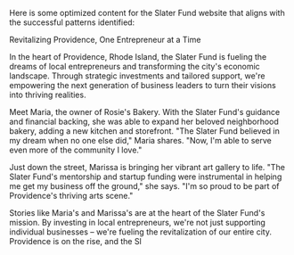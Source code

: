 Here is some optimized content for the Slater Fund website that aligns with the successful patterns identified:

Revitalizing Providence, One Entrepreneur at a Time

In the heart of Providence, Rhode Island, the Slater Fund is fueling the dreams of local entrepreneurs and transforming the city's economic landscape. Through strategic investments and tailored support, we're empowering the next generation of business leaders to turn their visions into thriving realities.

Meet Maria, the owner of Rosie's Bakery. With the Slater Fund's guidance and financial backing, she was able to expand her beloved neighborhood bakery, adding a new kitchen and storefront. "The Slater Fund believed in my dream when no one else did," Maria shares. "Now, I'm able to serve even more of the community I love."

Just down the street, Marissa is bringing her vibrant art gallery to life. "The Slater Fund's mentorship and startup funding were instrumental in helping me get my business off the ground," she says. "I'm so proud to be part of Providence's thriving arts scene."

Stories like Maria's and Marissa's are at the heart of the Slater Fund's mission. By investing in local entrepreneurs, we're not just supporting individual businesses – we're fueling the revitalization of our entire city. Providence is on the rise, and the Sl